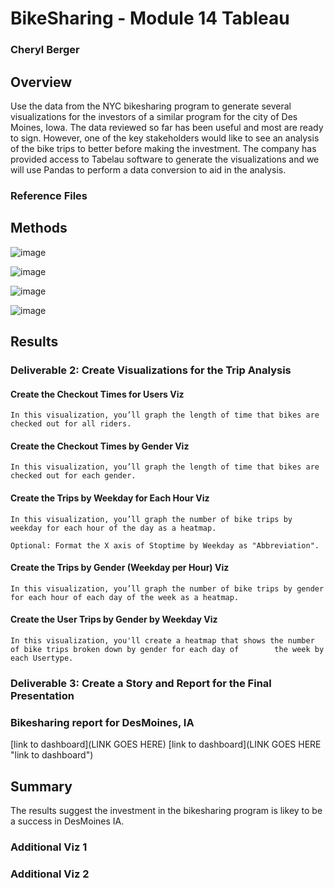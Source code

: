 # BikeSharing - Module 14 Tableau
### Cheryl Berger

## Overview
Use the data from the NYC bikesharing program to generate several visualizations for the investors of a similar program for the city of Des Moines, Iowa. The data reviewed so far has been useful and most are ready to sign.  However, one of the key stakeholders would like to see an analysis of the bike trips to better before making the investment. The company has provided access to Tabelau software to generate the visualizations and we will use Pandas to perform a data conversion to aid in the analysis. 

### Reference Files

## Methods

![image](https://user-images.githubusercontent.com/94234511/156903938-6c2363f4-ba80-4cab-ae02-f991af5ca33b.png)

![image](https://user-images.githubusercontent.com/94234511/156903949-2e61e7a1-6367-4b0f-99d4-4045388f1b06.png)

![image](https://user-images.githubusercontent.com/94234511/156903965-48ddd7b1-d572-4895-979e-3d88344fb55f.png)

![image](https://user-images.githubusercontent.com/94234511/156903974-53646371-e078-4475-992f-473a47c59ee1.png)

## Results

### Deliverable 2: Create Visualizations for the Trip Analysis 
  #### Create the Checkout Times for Users Viz

    In this visualization, you’ll graph the length of time that bikes are checked out for all riders.

  #### Create the Checkout Times by Gender Viz
  
    In this visualization, you’ll graph the length of time that bikes are checked out for each gender.

  #### Create the Trips by Weekday for Each Hour Viz
  
    In this visualization, you’ll graph the number of bike trips by weekday for each hour of the day as a heatmap.

    Optional: Format the X axis of Stoptime by Weekday as "Abbreviation".

  #### Create the Trips by Gender (Weekday per Hour) Viz
  
    In this visualization, you’ll graph the number of bike trips by gender for each hour of each day of the week as a heatmap.

  #### Create the User Trips by Gender by Weekday Viz
  
    In this visualization, you'll create a heatmap that shows the number of bike trips broken down by gender for each day of        the week by each Usertype.

### Deliverable 3: Create a Story and Report for the Final Presentation

### Bikesharing report for DesMoines, IA

[link to dashboard](LINK GOES HERE)
[link to dashboard](LINK GOES HERE "link to dashboard")

## Summary

The results suggest the investment in the bikesharing program is likey to be a success in DesMoines IA.  

### Additional Viz 1

### Additional Viz 2
